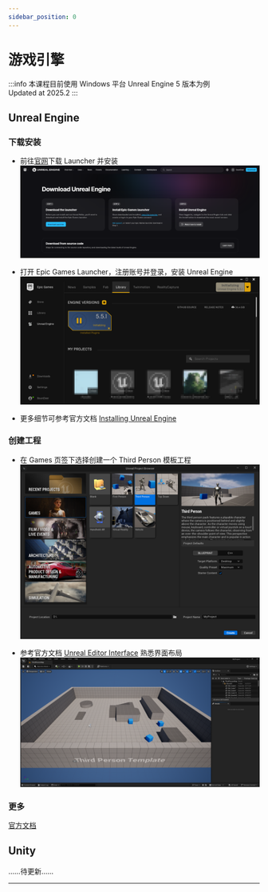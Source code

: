 ```yaml
---
sidebar_position: 0
---
```


# 游戏引擎

:::info
本课程目前使用 Windows 平台 Unreal Engine 5 版本为例  
Updated at 2025.2
:::

## Unreal Engine

### 下载安装

- 前往[官网](https://www.unrealengine.com/en-US/download)下载 Launcher 并安装
![Download UE Launcher](Game-Engine-Intro/Download-UE-Launcher.png)

- 打开 Epic Games Launcher，注册账号并登录，安装 Unreal Engine
![Install UE Launcher](Game-Engine-Intro/Install-UE.png)

- 更多细节可参考官方文档 [Installing Unreal Engine](https://dev.epicgames.com/documentation/en-us/unreal-engine/installing-unreal-engine)

### 创建工程

- 在 Games 页签下选择创建一个 Third Person 模板工程
![Unreal Project Browser](Game-Engine-Intro/Unreal-Project-Browser.png)

- 参考官方文档 [Unreal Editor Interface](https://dev.epicgames.com/documentation/en-us/unreal-engine/unreal-editor-interface) 熟悉界面布局
![Unreal Editor Interface](Game-Engine-Intro/Unreal-Editor-Interface.png)

### 更多

[官方文档](https://dev.epicgames.com/documentation/en-us/unreal-engine)

## Unity

……待更新……

---